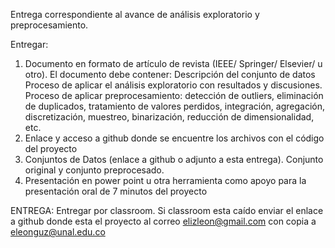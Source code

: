 Entrega correspondiente al avance de análisis exploratorio y preprocesamiento.

Entregar:

1. Documento en formato de  artículo de revista (IEEE/ Springer/ Elsevier/ u otro). El documento debe contener:
Descripción del conjunto de datos
Proceso de aplicar el análisis exploratorio con resultados y discusiones.
Proceso de aplicar preprocesamiento: detección de outliers, eliminación de duplicados, tratamiento de valores perdidos, integración, agregación, discretización, muestreo, binarización, reducción de dimensionalidad, etc.
2. Enlace y acceso a github donde se encuentre los archivos con el código del proyecto
3. Conjuntos de Datos (enlace a github o adjunto a esta entrega). Conjunto original y conjunto preprocesado.
4. Presentación en power point u otra herramienta como apoyo para la  presentación oral de 7 minutos del proyecto

ENTREGA: Entregar por classroom. Si classroom esta caído enviar el enlace a github donde esta el proyecto al correo elizleon@gmail.com con copia a eleonguz@unal.edu.co
